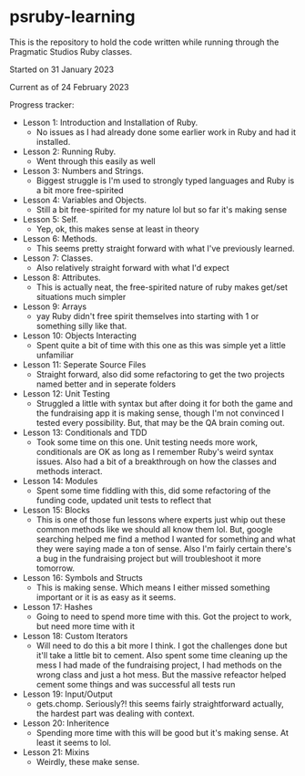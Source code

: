 # psruby-learning
This is the repository to hold the code written while running through the Pragmatic Studios Ruby classes. 

Started on 31 January 2023

Current as of 24 February 2023

Progress tracker:
- Lesson 1: Introduction and Installation of Ruby.  
  - No issues as I had already done some earlier work in Ruby and had it installed.
- Lesson 2: Running Ruby.  
  - Went through this easily as well
- Lesson 3: Numbers and Strings.  
  - Biggest struggle is I'm used to strongly typed languages and Ruby is a bit more free-spirited
- Lesson 4: Variables and Objects.  
  - Still a bit free-spirited for my nature lol but so far it's making sense
- Lesson 5: Self.  
  - Yep, ok, this makes sense at least in theory
- Lesson 6: Methods.
  - This seems pretty straight forward with what I've previously learned.
- Lesson 7: Classes.
  - Also relatively straight forward with what I'd expect
- Lesson 8: Attributes.
  - This is actually neat, the free-spirited nature of ruby makes get/set situations much simpler
- Lesson 9: Arrays
  - yay Ruby didn't free spirit themselves into starting with 1 or something silly like that.
- Lesson 10: Objects Interacting
  - Spent quite a bit of time with this one as this was simple yet a little unfamiliar
- Lesson 11: Seperate Source Files
  - Straight forward, also did some refactoring to get the two projects named better and in seperate folders
- Lesson 12: Unit Testing
  - Struggled a little with syntax but after doing it for both the game and the fundraising app it is making sense, though I'm not convinced I tested every possibility.  But, that may be the QA brain coming out.
- Lesson 13: Conditionals and TDD
  - Took some time on this one.  Unit testing needs more work, conditionals are OK as long as I remember Ruby's weird syntax issues. Also had a bit of a breakthrough on how the classes and methods interact.
- Lesson 14: Modules
  - Spent some time fiddling with this, did some refactoring of the funding code, updated unit tests to reflect that
- Lesson 15: Blocks
  - This is one of those fun lessons where experts just whip out these common methods like we should all know them lol.  But, google searching helped me find a method I wanted for something and what they were saying made a ton of sense.  Also I'm fairly certain there's a bug in the fundraising project but will troubleshoot it more tomorrow.
- Lesson 16: Symbols and Structs
  - This is making sense.  Which means I either missed something important or it is as easy as it seems.
- Lesson 17: Hashes
  - Going to need to spend more time with this.  Got the project to work, but need more time with it
- Lesson 18: Custom Iterators
  - Will need to do this a bit more I think.  I got the challenges done but it'll take a little bit to cement.  Also spent some time cleaning up the mess I had made of the fundraising project, I had methods on the wrong class and just a hot mess.  But the massive refeactor helped cement some things and was successful all tests run
- Lesson 19: Input/Output
  - gets.chomp.  Seriously?!  this seems fairly straightforward actually, the hardest part was dealing with context. 
- Lesson 20: Inheritence
  - Spending more time with this will be good but it's making sense.  At least it seems to lol.
- Lesson 21: Mixins
  - Weirdly, these make sense. 